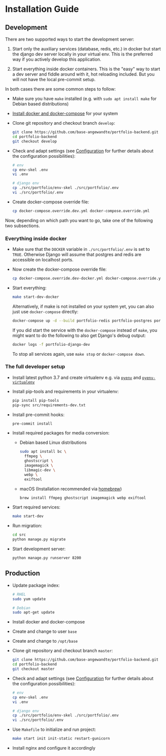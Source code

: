 # Installation Guide

## Development

There are two supported ways to start the development server:

1. Start only the auxiliary services (database, redis, etc.) in docker
   but start the django dev server locally in your virtual env. This
   is the preferred way if you actively develop this application.

2. Start everything inside docker containers. This is the "easy" way
   to start a dev server and fiddle around with it, hot reloading included.
   But you will not have the local pre-commit setup.

In both cases there are some common steps to follow:

* Make sure you have `make` installed (e.g. with `sudo apt install make`
  for Debian based distributions)

* [Install docker and docker-compose](https://docs.docker.com/get-docker/)
  for your system

* Clone git repository and checkout branch `develop`:

    ```bash
    git clone https://github.com/base-angewandte/portfolio-backend.git
    cd portfolio-backend
    git checkout develop
    ```

* Check and adapt settings (see [Configuration](./configuration.md) for further details about the configuration possibilities):

    ```bash
    # env
    cp env-skel .env
    vi .env
    
    # django env
    cp ./src/portfolio/env-skel ./src/portfolio/.env
    vi ./src/portfolio/.env
    ```

* Create docker-compose override file:

    ```bash
    cp docker-compose.override.dev.yml docker-compose.override.yml
    ```

Now, depending on which path you want to go, take one of the following two
subsections.

### Everything inside docker

* Make sure that the `DOCKER` variable in `./src/portfolio/.env` is set to
  `TRUE`. Otherwise Django will assume that postgres and redis are accessible
  on localhost ports.

* Now create the docker-compose override file:

    ```bash
    cp docker-compose.override.dev-docker.yml docker-compose.override.yml
    ```

* Start everything:

    ```bash
    make start-dev-docker
    ```

  Alternatively, if make is not installed on your system yet, you can
  also just use `docker-compose` directly:

    ```bash
    docker-compose up -d --build portfolio-redis portfolio-postgres portfolio-lool portfolio-django
    ```

  If you did start the service with the `docker-compose` instead of `make`, you
  might want to do the following to also get Django's debug output:

    ```bash
    docker logs -f portfolio-django-dev
    ```

  To stop all services again, use `make stop` or `docker-compose down`.

### The full developer setup

* Install latest python 3.7 and create virtualenv e.g. via [`pyenv`](https://github.com/pyenv/pyenv) and [`pyenv-virtualenv`](https://github.com/pyenv/pyenv-virtualenv)

* Install pip-tools and requirements in your virtualenv:

    ```bash
    pip install pip-tools
    pip-sync src/requirements-dev.txt
    ```

* Install pre-commit hooks:

    ```bash
    pre-commit install
    ```

* Install required packages for media conversion:
    
    * Debian based Linux distributions
        ```bash
        sudo apt install bc \
          ffmpeg \
          ghostscript \
          imagemagick \
          libmagic-dev \
          webp \
          exiftool
        ```
  
    * macOS (Installation recommended via [homebrew](https://brew.sh/))
        ```bash
        brew install ffmpeg ghostscript imagemagick webp exiftool
        ```

* Start required services:

    ```bash
    make start-dev
    ```
    
* Run migration:

    ```bash
    cd src
    python manage.py migrate
    ```

* Start development server:

    ```bash
    python manage.py runserver 8200
    ```


## Production

* Update package index:

    ```bash
    # RHEL
    sudo yum update

    # Debian
    sudo apt-get update
    ```

* Install docker and docker-compose

* Create and change to user `base`

* Create and change to `/opt/base`

* Clone git repository and checkout branch `master`:

    ```bash
    git clone https://github.com/base-angewandte/portfolio-backend.git
    cd portfolio-backend
    git checkout master
    ```

* Check and adapt settings (see [Configuration](./configuration.md) for further details about the configuration possibilities):

    ```bash
    # env
    cp env-skel .env
    vi .env
    
    # django env
    cp ./src/portfolio/env-skel ./src/portfolio/.env
    vi ./src/portfolio/.env
    ```

* Use `Makefile` to initialize and run project:

    ```bash
    make start init init-static restart-gunicorn
    ```

* Install nginx and configure it accordingly
